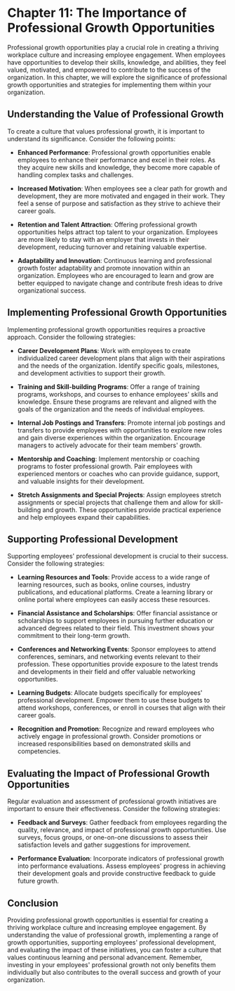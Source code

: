 Chapter 11: The Importance of Professional Growth Opportunities
===============================================================

Professional growth opportunities play a crucial role in creating a thriving workplace culture and increasing employee engagement. When employees have opportunities to develop their skills, knowledge, and abilities, they feel valued, motivated, and empowered to contribute to the success of the organization. In this chapter, we will explore the significance of professional growth opportunities and strategies for implementing them within your organization.

Understanding the Value of Professional Growth
----------------------------------------------

To create a culture that values professional growth, it is important to understand its significance. Consider the following points:

* **Enhanced Performance**: Professional growth opportunities enable employees to enhance their performance and excel in their roles. As they acquire new skills and knowledge, they become more capable of handling complex tasks and challenges.

* **Increased Motivation**: When employees see a clear path for growth and development, they are more motivated and engaged in their work. They feel a sense of purpose and satisfaction as they strive to achieve their career goals.

* **Retention and Talent Attraction**: Offering professional growth opportunities helps attract top talent to your organization. Employees are more likely to stay with an employer that invests in their development, reducing turnover and retaining valuable expertise.

* **Adaptability and Innovation**: Continuous learning and professional growth foster adaptability and promote innovation within an organization. Employees who are encouraged to learn and grow are better equipped to navigate change and contribute fresh ideas to drive organizational success.

Implementing Professional Growth Opportunities
----------------------------------------------

Implementing professional growth opportunities requires a proactive approach. Consider the following strategies:

* **Career Development Plans**: Work with employees to create individualized career development plans that align with their aspirations and the needs of the organization. Identify specific goals, milestones, and development activities to support their growth.

* **Training and Skill-building Programs**: Offer a range of training programs, workshops, and courses to enhance employees' skills and knowledge. Ensure these programs are relevant and aligned with the goals of the organization and the needs of individual employees.

* **Internal Job Postings and Transfers**: Promote internal job postings and transfers to provide employees with opportunities to explore new roles and gain diverse experiences within the organization. Encourage managers to actively advocate for their team members' growth.

* **Mentorship and Coaching**: Implement mentorship or coaching programs to foster professional growth. Pair employees with experienced mentors or coaches who can provide guidance, support, and valuable insights for their development.

* **Stretch Assignments and Special Projects**: Assign employees stretch assignments or special projects that challenge them and allow for skill-building and growth. These opportunities provide practical experience and help employees expand their capabilities.

Supporting Professional Development
-----------------------------------

Supporting employees' professional development is crucial to their success. Consider the following strategies:

* **Learning Resources and Tools**: Provide access to a wide range of learning resources, such as books, online courses, industry publications, and educational platforms. Create a learning library or online portal where employees can easily access these resources.

* **Financial Assistance and Scholarships**: Offer financial assistance or scholarships to support employees in pursuing further education or advanced degrees related to their field. This investment shows your commitment to their long-term growth.

* **Conferences and Networking Events**: Sponsor employees to attend conferences, seminars, and networking events relevant to their profession. These opportunities provide exposure to the latest trends and developments in their field and offer valuable networking opportunities.

* **Learning Budgets**: Allocate budgets specifically for employees' professional development. Empower them to use these budgets to attend workshops, conferences, or enroll in courses that align with their career goals.

* **Recognition and Promotion**: Recognize and reward employees who actively engage in professional growth. Consider promotions or increased responsibilities based on demonstrated skills and competencies.

Evaluating the Impact of Professional Growth Opportunities
----------------------------------------------------------

Regular evaluation and assessment of professional growth initiatives are important to ensure their effectiveness. Consider the following strategies:

* **Feedback and Surveys**: Gather feedback from employees regarding the quality, relevance, and impact of professional growth opportunities. Use surveys, focus groups, or one-on-one discussions to assess their satisfaction levels and gather suggestions for improvement.

* **Performance Evaluation**: Incorporate indicators of professional growth into performance evaluations. Assess employees' progress in achieving their development goals and provide constructive feedback to guide future growth.

Conclusion
----------

Providing professional growth opportunities is essential for creating a thriving workplace culture and increasing employee engagement. By understanding the value of professional growth, implementing a range of growth opportunities, supporting employees' professional development, and evaluating the impact of these initiatives, you can foster a culture that values continuous learning and personal advancement. Remember, investing in your employees' professional growth not only benefits them individually but also contributes to the overall success and growth of your organization.
